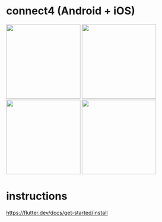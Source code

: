 # connect4 (Android + iOS)

<img src="https://raw.githubusercontent.com/ksvslk/todo_flutter/master/c4/Screenshot_20200130-161834.jpg" width="200px" /> <img src="https://raw.githubusercontent.com/ksvslk/todo_flutter/master/c4/Screenshot_20200130-161858.jpg" width="200px" /> <img src="https://raw.githubusercontent.com/ksvslk/todo_flutter/master/c4/Screenshot_20200130-162201.jpg" width="200px" /> <img src="https://raw.githubusercontent.com/ksvslk/todo_flutter/master/c4/Screenshot_20200130-162233.jpg" width="200px" />

# instructions
https://flutter.dev/docs/get-started/install
